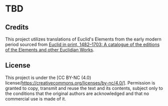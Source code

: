 # TBD

## Credits

This project utilizes translations of Euclid's Elements from the early modern period sourced from [Euclid in print, 1482–1703: A catalogue of the editions of the Elements and other Euclidian Works](https://bibsoc.org.uk/euclid-print-1482-1703/).

## License

This project is under the [CC BY-NC (4.0) license/https://creativecommons.org/licenses/by-nc/4.0/]. Permission is granted to copy, transmit and reuse the text and its contents, subject only to the conditions that the original authors are acknowledged and that no commercial use is made of it.
